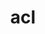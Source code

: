 ---
title: "acl"
layout: cache
categories: [package, develop-2025-07-13]
meta: {"compilers": ["gcc@10.5.0", "gcc@13.3.0"], "num_specs": 2, "num_specs_by_stack": {"developer-tools-aarch64-linux-gnu": 1, "developer-tools-x86_64_v3-linux-gnu": 1, "root": 2}, "oss": ["centos7", "rhel8"], "platforms": ["linux"], "stacks": ["developer-tools-aarch64-linux-gnu", "developer-tools-x86_64_v3-linux-gnu", "root"], "targets": ["aarch64", "x86_64_v3"], "versions": ["2.2.53"]}
spec_details: [{"compiler": "gcc@10.5.0", "hash": "mq4nigw5mloesflyg4ai7x25yif5nlgh", "os": "centos7", "platform": "linux", "size": "-", "stacks": ["developer-tools-x86_64_v3-linux-gnu", "root"], "target": "x86_64_v3", "variants": ["build_system=autotools"], "versions": ["2.2.53"]}, {"compiler": "gcc@13.3.0", "hash": "tqxqkxeksko4wcmidtokz46ctlezuqzk", "os": "rhel8", "platform": "linux", "size": "-", "stacks": ["developer-tools-aarch64-linux-gnu", "root"], "target": "aarch64", "variants": ["build_system=autotools"], "versions": ["2.2.53"]}]
---